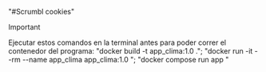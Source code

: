 "#Scrumbl cookies"  
>[!IMPORTANT]
>Ejecutar estos comandos en la terminal antes para poder correr el contenedor del programa: 
>"docker build -t app_clima:1.0 .";
>"docker run -it --rm --name app_clima app_clima:1.0 ";
>"docker compose run app "



